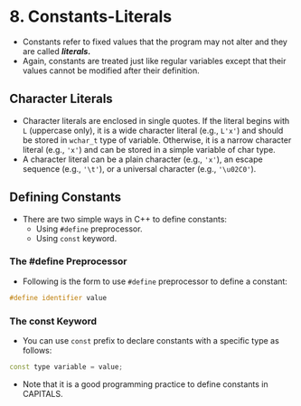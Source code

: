 # 8. Constants-Literals

- Constants refer to fixed values that the program may not alter and they are called ***literals.***
- Again, constants are treated just like regular variables except that their values cannot be modified after their definition.
## Character Literals

- Character literals are enclosed in single quotes. If the literal begins with `L` (uppercase only), it is a wide character literal (e.g., `L'x'`) and should be stored in `wchar_t` type of variable. Otherwise, it is a narrow character literal (e.g., `'x'`) and can be stored in a simple variable of char type.
- A character literal can be a plain character (e.g., `'x'`), an escape sequence (e.g., `'\t'`), or a universal character (e.g., `'\u02C0'`).
## Defining Constants

- There are two simple ways in C++ to define constants:
	- Using `#define` preprocessor.
	- Using `const` keyword.
### The \#define Preprocessor

- Following is the form to use `#define` preprocessor to define a constant:
```cpp
#define identifier value
```
### The const Keyword

- You can use `const` prefix to declare constants with a specific type as follows:
```cpp
const type variable = value;
```

- Note that it is a good programming practice to define constants in CAPITALS.